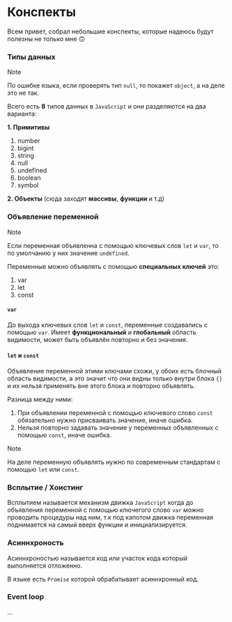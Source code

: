 # Конспекты

Всем привет, собрал небольшие конспекты, которые надеюсь будут полезны не только мне 🙃

### Типы данных

> [!NOTE]
> По ошибке языка, если проверять тип `null`, то покажет `object`, а на деле это не так.

Всего есть **8** типов данных в `JavaScript` и они разделяются на два варианта:

**1. Примитивы**

1.  number
2.  bigint
3.  string
4.  null
5.  undefined
6.  boolean
7.  symbol

**2. Объекты** (сюда заходят **массивы**, **функции** и т.д)

### Объявление переменной

> [!NOTE]
> Если переменная объявленна с помощью ключевых слов `let` и `var`, то по умолчанию у них значение `undefined`.

Переменные можно объявлять с помощью **специальных ключей** это:

1. var
2. let
3. const

#### `var`

До выхода ключевых слов `let` и `const`, переменные создавались с помощью `var`. Имеет **функциональный** и **глобальный** область видимости, может быть объявлён повторно и без значения.

#### `let` и `const`

Объявление переменной этими ключами схожи, у обоих есть блочный область видимости, а это значит что они видны только внутри блока `{}` и их нельзя применять вне этого блока и повторно объявлять.

Разница между ними:

1. При объявлении переменной с помощью ключевого слово `const` обязательно нужно присваивать значение, иначе ошибка.
2. Нельзя повторно задавать значение у переменных объявленных с помощью `const`, иначе ошибка.

> [!NOTE]
> На деле переменную объявлять нужно по современным стандартам с помощью `let` или `const`.

### Всплытие / Хоистинг

Всплытием называется механизм движка `JavaScript` когда до объявления переменной с помощью ключегого слово `var` можно проводить процедуры над ним, т.к под капотом движка переменная поднимается на самый вверх функции и инициализируется.

### Асиннхроность

Асиннхроностью называется код или участок кода который выполняется отложенно.

В языке есть `Promise` которой обрабатывает асиннхронный код.

### Event loop

...
